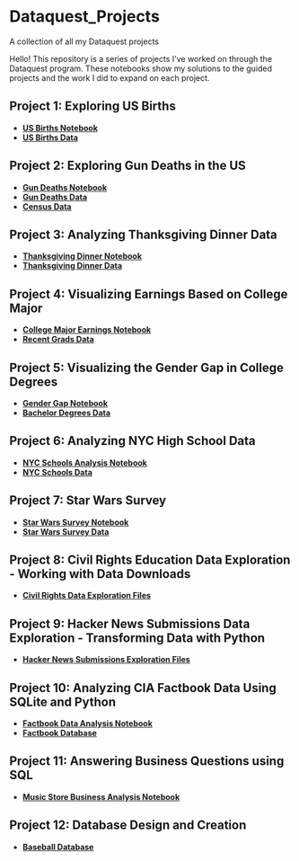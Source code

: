 # Dataquest_Projects
A collection of all my Dataquest projects

Hello! This repository is a series of projects I've worked on through the Dataquest program. These notebooks show my solutions to the guided projects and the work I did to expand on each project.

## Project 1: Exploring US Births
 - __[US Births Notebook](https://github.com/fcdiomede/Dataquest_Projects/blob/master/US_Births_GP.ipynb)__
 - __[US Births Data](https://github.com/fcdiomede/Dataquest_Projects/blob/master/US_births_1994-2003_CDC_NCHS.csv)__
 
 ## Project 2: Exploring Gun Deaths in the US
  - __[Gun Deaths Notebook](https://github.com/fcdiomede/Dataquest_Projects/blob/master/Gun_Deaths_GP.ipynb)__
  - __[Gun Deaths Data](https://github.com/fcdiomede/Dataquest_Projects/blob/master/guns.csv)__
  - __[Census Data](https://github.com/fcdiomede/Dataquest_Projects/blob/master/census.csv)__
  
  ## Project 3: Analyzing Thanksgiving Dinner Data
 - __[Thanksgiving Dinner Notebook](https://github.com/fcdiomede/Dataquest_Projects/blob/master/Thanksgiving_Dinner_GP.ipynb)__
 - __[Thanksgiving Dinner Data](https://github.com/fcdiomede/Dataquest_Projects/blob/master/thanksgiving.csv)__
 
 ## Project 4: Visualizing Earnings Based on College Major
 - __[College Major Earnings Notebook](https://github.com/fcdiomede/Dataquest_Projects/blob/master/Earnings_CollegeMajors_GP.ipynb)__
 - __[Recent Grads Data](https://github.com/fcdiomede/Dataquest_Projects/blob/master/recent-grads.csv)__
 
  ## Project 5: Visualizing the Gender Gap in College Degrees
 - __[Gender Gap Notebook](https://github.com/fcdiomede/Dataquest_Projects/blob/master/Gender_Gap_GPP.ipynb)__
 - __[Bachelor Degrees Data](https://github.com/fcdiomede/Dataquest_Projects/blob/master/percent-bachelors-degrees-women-usa.csv)__

  ## Project 6:  Analyzing NYC High School Data
 - __[NYC Schools Analysis Notebook](https://github.com/fcdiomede/Dataquest_Projects/blob/master/Schools.ipynb)__
 - __[NYC Schools Data](https://github.com/fcdiomede/Dataquest_Projects/tree/master/NYC_Schools_Data)__

 ## Project 7:  Star Wars Survey
 - __[Star Wars Survey Notebook](https://github.com/fcdiomede/Dataquest_Projects/blob/master/Star_Wars_Survey_GP.ipynb)__
 - __[Star Wars Survey Data](https://github.com/fcdiomede/Dataquest_Projects/tree/master/star_wars.csv)__
 
  ## Project 8:  Civil Rights Education Data Exploration - Working with Data Downloads
 - __[Civil Rights Data Exploration Files](https://github.com/fcdiomede/Dataquest_Projects/tree/master/Data_Downloads_GP/scripts)__
 
  ## Project 9:  Hacker News Submissions Data Exploration - Transforming Data with Python
 - __[Hacker News Submissions Exploration Files](https://github.com/fcdiomede/Dataquest_Projects/tree/master/Transforming_Data_GP)__
 
  ## Project 10:  Analyzing CIA Factbook Data Using SQLite and Python
 - __[Factbook Data Analysis Notebook](https://github.com/fcdiomede/Dataquest_Projects/blob/master/Factbook_Data_GP.ipynb)__
 - __[Factbook Database](https://github.com/fcdiomede/Dataquest_Projects/tree/master/factbook.db)__
 
  ## Project 11:  Answering Business Questions using SQL
 - __[Music Store Business Analysis Notebook](https://github.com/fcdiomede/Dataquest_Projects/blob/master/Business_Questions_SQL_GP.ipynb)__
 
  ## Project 12:  Database Design and Creation
 - __[Baseball Database](https://github.com/fcdiomede/Dataquest_Projects/tree/master/Database_Design_and_Creation)__
 
